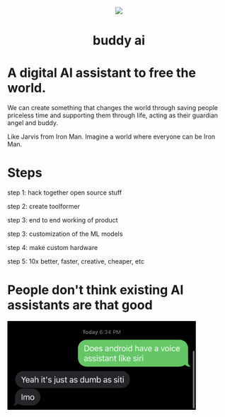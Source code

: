 <p align="center">
    <picture>
      <source media="(prefers-color-scheme: dark)" srcset="https://raw.githubusercontent.com/kevbuh/buddy/main/assets/clay_buddy.png?token=GHSAT0AAAAAAB6CXRS44AYCDVXYACKTKRZKY7MN2MQ">
      <img src="https://raw.githubusercontent.com/kevbuh/buddy/main/assets/clay_buddy.png?token=GHSAT0AAAAAAB6CXRS44AYCDVXYACKTKRZKY7MN2MQ" height="420">
    </picture>
    <h1 align="center">buddy ai</h1>
</p>

# A digital AI assistant to free the world.

We can create something that changes the world through saving people priceless time and supporting them through life, acting as their guardian angel and buddy.

Like Jarvis from Iron Man. Imagine a world where everyone can be Iron Man.

# Steps

step 1: hack together open source stuff

step 2: create toolformer

step 3: end to end working of product

step 3: customization of the ML models

step 4: make custom hardware

step 5: 10x better, faster, creative, cheaper, etc


# People don't think existing AI assistants are that good

<img src="notes/before_buddy/siri_sucks/notthatuseful.jpeg" height="200">